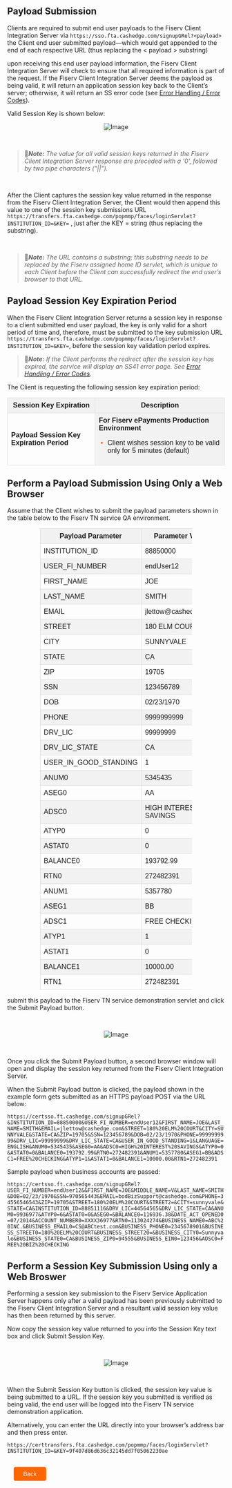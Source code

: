 ## Payload Submission


Clients are required to submit end user payloads to the Fiserv Client Integration Server via ` https://sso.fta.cashedge.com/signupGRel?<payload> ` the Client end user submitted payload—which would get appended to the end of each respective URL (thus replacing the &lt; payload &gt; substring)
 

upon receiving this end user payload information, the Fiserv Client Integration Server will check to ensure that all required information is part of the request. If the Fiserv Client Integration Server deems the payload as being valid, it will return an application session key back to the Client’s server; otherwise, it will return an SS error code (see [Error Handling / Error Codes](?path=docs/getting-started/TN-Integration-Guide/SSO-Guidelines/error-handling-error-codes.md)). 

Valid Session Key is shown below:
<center>

![Image](../../../../assets/images/payloadsubmission.png) <br />


</center>



&nbsp;


<!-- theme: info -->

>:memo:_**Note:** The value for all valid session keys returned in the Fiserv Client Integration Server response are preceded with a '0', followed by two pipe characters ("||")._ 

&nbsp;

After the Client captures the session key value returned in the response from the Fiserv Client Integration Server, the Client would then append this value to one of the session key submissions URL ` https://transfers.fta.cashedge.com/popmmp/faces/loginServlet?INSTITUTION_ID=&KEY= ` , just after the KEY = string (thus replacing the substring). 

&nbsp;

<!-- theme: info -->

>:memo:_**Note:** The URL contains a substring; this substring needs to be replaced by the Fiserv assigned home ID servlet, which is unique to each Client before the Client can successfully redirect the end user’s browser to that URL._



## Payload Session Key Expiration Period 

When the Fiserv Client Integration Server returns a session key in response to a client submitted end user payload, the key is only valid for a short period of time and, therefore, must be submitted to the key submission URL ` https://transfers.fta.cashedge.com/popmmp/faces/loginServlet?INSTITUTION_ID=&KEY= `, before the session key validation period expires. 

<!-- theme: info -->

>:memo:_**Note:**  If the Client performs the redirect after the session key has expired, the service will display an SS41 error page. See [Error Handling / Error Codes](?path=docs/getting-started/TN-Integration-Guide/SSO-Guidelines/error-handling-error-codes.md)._ 

The Client is requesting the following session key expiration period: 

<html>
  <table style="width: 100%;" class="err-table">
            <thead>
                <tr>
                <th><b>Session Key Expiration</b></th>
                    <th><b>Description</b></th>
                </tr>
            </thead>
            <tbody>
                <tr>
                    <td rowspan="2"><b>Payload Session Key Expiration Period</b></td>
                </tr>
                <tr>
                    <td><b>For Fiserv ePayments Production Environment</b></br>
                    <div class="card-body">
                        <ul>
                            <li>Client wishes session key to be valid only for 5 minutes (default)
                            </li>
                        </ul>
                    </div>
                    </td>
                </tr>
            </tbody>
        </table>
</html>



## Perform a Payload Submission Using Only a Web Browser

Assume that the Client wishes to submit the payload parameters shown in the table below to the Fiserv TN service QA environment. 

<table style="width: 70%;" class="err-table">
            <thead>
                <tr>
                    <th> Payload Parameter</th>
                    <th> Parameter Value </th>
                </tr>
            </thead>
            <tbody>
                <tr>
                    <td rowspan="1">INSTITUTION_ID</td>
                    <td>88850000</td>
                </tr>
                <tr>
                    <td rowspan="1">USER_FI_NUMBER</td>
                    <td>endUser12</td>
                </tr>
                <tr>
                    <td rowspan="1">FIRST_NAME</td>
                    <td>JOE</td>
                </tr>
                <tr>
                    <td rowspan="1">LAST_NAME</td>
                    <td>SMITH</td>
                </tr>
                <tr>
                    <td rowspan="1">EMAIL</td>
                    <td>jlettow@cashedge.com</td>
                </tr>
                <tr>
                    <td rowspan="1">STREET</td>
                    <td>180 ELM COURT</td>
                </tr>
                <tr>
                    <td rowspan="1">CITY</td>
                    <td>SUNNYVALE</td>
                </tr>
                <tr>
                    <td rowspan="1">STATE</td>
                    <td>CA</td>
                </tr>
                <tr>
                    <td rowspan="1">ZIP</td>
                    <td>19705</td>
                </tr>
                <tr>
                    <td rowspan="1">SSN</td>
                    <td>123456789</td>
                </tr>
                <tr>
                    <td rowspan="1">DOB</td>
                    <td>02/23/1970</td>
                </tr>
                <tr>
                    <td rowspan="1">PHONE</td>
                    <td>9999999999</td>
                </tr>
                <tr>
                    <td rowspan="1">DRV_LIC</td>
                    <td>99999999</td>
                </tr>
                <tr>
                    <td rowspan="1">DRV_LIC_STATE</td>
                    <td>CA</td>
                </tr>
                <tr>
                    <td rowspan="1">USER_IN_GOOD_STANDING</td>
                    <td>1</td>
                </tr>
                <tr>
                    <td rowspan="1">ANUM0</td>
                    <td>5345435</td>
                </tr>
                <tr>
                    <td rowspan="1">ASEG0</td>
                    <td>AA</td>
                </tr>
                <tr>
                    <td rowspan="1">ADSC0</td>
                    <td>HIGH INTEREST SAVINGS</td>
                </tr>
                <tr>
                    <td rowspan="1">ATYP0</td>
                    <td>0</td>
                </tr>
                <tr>
                    <td rowspan="1">ASTAT0</td>
                    <td>0</td>
                </tr>
                <tr>
                    <td rowspan="1">BALANCE0</td>
                    <td>193792.99</td>
                </tr>
                <tr>
                    <td rowspan="1">RTN0</td>
                    <td>272482391</td>
                </tr>
                <tr>
                    <td rowspan="1">ANUM1</td>
                    <td>5357780</td>
                </tr>
                <tr>
                    <td rowspan="1">ASEG1</td>
                    <td>BB</td>
                </tr>
                <tr>
                    <td rowspan="1">ADSC1</td>
                    <td>FREE CHECKING</td>
                </tr>
                <tr>
                    <td rowspan="1">ATYP1</td>
                    <td>1</td>
                </tr>
                <tr>
                    <td rowspan="1">ASTAT1</td>
                    <td>0</td>
                </tr>
                <tr>
                    <td rowspan="1">BALANCE1</td>
                    <td>10000.00</td>
                </tr>
                <tr>
                    <td rowspan="1">RTN1</td>
                    <td>272482391</td>
                </tr>
            </tbody>
 </table>

submit this payload to the Fiserv TN service demonstration servlet and click the Submit Payload button. 

&nbsp;

<center>

![Image](../../../../assets/images/payloadsubmission-u1.png) <br />


</center>

&nbsp;

Once you click the Submit Payload button, a second browser window will open and display the session key returned from the Fiserv Client Integration Server.  

When the Submit Payload button is clicked, the payload shown in the example form gets submitted as an HTTPS payload POST via the URL below: 

```https://certsso.ft.cashedge.com/signupGRel?&INSTITUTION_ID=88850000&USER_FI_NUMBER=endUser12&FIRST_NAME=JOE&LAST_NAME=SMITH&EMAIL=jlettow@cashedge.com&STREET=180%20ELM%20COURT&CITY=SUNNYVALE&STATE=CA&ZIP=19705&SSN=123456789&DOB=02/23/1970&PHONE=9999999999&DRV_LIC=99999999&DRV_LIC_STATE=CA&USER_IN_GOOD_STANDING=1&LANGUAGE=ENGLISH&ANUM0=5345435&ASEG0=AA&ADSC0=HIGH%20INTEREST%20SAVINGS&ATYP0=0&ASTAT0=0&BALANCE0=193792.99&RTN0=272482391&ANUM1=5357780&ASEG1=BB&ADSC1=FREE%20CHECKING&ATYP1=1&ASTAT1=0&BALANCE1=10000.00&RTN1=272482391```

Sample payload when business accounts are passed: 

```https://certsso.ft.cashedge.com/signupGRel?USER_FI_NUMBER=endUser12&&FIRST_NAME=JOE&MIDDLE_NAME=V&LAST_NAME=SMITH&DOB=02/23/1970&SSN=970565443&EMAIL=bodBizSupport@cashedge.com&PHONE=34556546543&ZIP=19705&STREET=180%20ELM%20COURT&STREET2=&CITY=sunnyvale&STATE=CA&INSTITUTION_ID=88851116&DRV_LIC=44564565&DRV_LIC_STATE=CA&ANUM0=9936977&ATYP0=6&ASTAT0=0&ASEG0=&BALANCE0=116936.38&DATE_ACT_OPENED0=07/2014&ACCOUNT_NUMBER0=XXXX36977&RTN0=113024274&BUSINESS_NAME0=ABC%20INC.&BUSINESS_EMAIL0=CS@ABCtest.com&BUSINESS_PHONE0=2345678901&BUSINESS_STREET0=180%20ELM%20COURT&BUSINESS_STREET20=&BUSINESS_CITY0=Sunnyvale&BUSINESS_STATE0=CA&BUSINESS_ZIP0=94555&BUSINESS_EIN0=123456&ADSC0=FREE%20BIZ%20CHECKING```


## Perform a Session Key Submission Using only a Web Broswer

Performing a session key submission to the Fiserv Service Application Server happens only after a valid payload has been previously submitted to the Fiserv Client Integration Server and a resultant valid session key value has then been returned by this server. 

Now copy the session key value returned to you into the Session Key text box and click Submit Session Key. 

&nbsp;

<center>

![Image](../../../../assets/images/session-key-QA.png) <br />



</center>



&nbsp;

When the Submit Session Key button is clicked, the session key value is being submitted to a URL. If the session key you submitted is verified as being valid, the end user will be logged into the Fiserv TN service demonstration application. 

Alternatively, you can enter the URL directly into your browser’s address bar and then press enter. 

` https://certtransfers.fta.cashedge.com/popmmp/faces/loginServlet?INSTITUTION_ID=&KEY=9f407d86d636c32145dd7f05062230ae `

<div class="payload-submission-button-container">
    <br>
    <div class="payload-submission-left-button">
        <a href="?path=docs/getting-started/TN-Integration-Guide/SSO-Guidelines/error-handling-error-codes.md">Back</a>
    </div>
</div>
<style>
    .payload-submission-button-container {
        position: relative;
        width: 100%;
        height: 30px;
        font-family: sans-serif;
        margin: 0px 15px;
    }
    .payload-submission-left-button a{
        position: absolute;
        display: inline;
        border: 0px;
        background: rgb(255, 102, 0);
        color: rgb(255, 255, 255);
        padding: 8px 22px;
        cursor: pointer;
        border-radius: 4px;                                
        text-align: center;
        text-decoration: none;
        transition: all 0.3s ease;
    }
    .payload-submission-left-button a{ 
        left: 0;
    }
    .payload-submission-left-button a:hover{
        color: #f60;
        background-color: white;
        border: 2px solid #f60;
    }
            .center {
            display: block;
            margin-left: auto;
            margin-right: auto;
            height:300;
            width:400;
            }
            .err-table {
            font-family: Arial, Helvetica, sans-serif;
            border-collapse: collapse;
            width: 100%;
            }
            .err-table td, .err-table th {
            border: 1px solid #ddd;
            padding: 8px;
            }
            .err-table th {
                background-color:#f1f1f1
            }
            .card-body ul {
        list-style: none;
        padding-left: 20px;
    }
    .card-body ul li::before {
        content: "\2022";
        font-size: 1em;
        color: #f60;
        display: inline-block;
        width: 1em;
        margin-left: -1em;
    }
            table{
                margin-left:auto;
                margin-right:auto;
            }
            .err-table tr:nth-child(even){background-color: #f2f2f2;}
    </style>